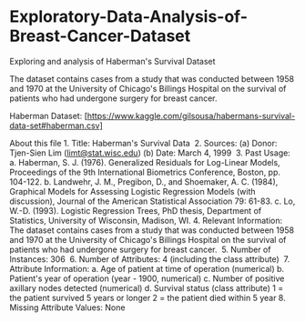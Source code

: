 # Exploratory-Data-Analysis-of-Breast-Cancer-Dataset
Exploring and analysis of Haberman's Survival Dataset 

The dataset contains cases from a study that was conducted between 1958 and 1970 at the University of Chicago's Billings Hospital on the survival of patients who had undergone surgery for breast cancer.

Haberman Dataset: [https://www.kaggle.com/gilsousa/habermans-survival-data-set#haberman.csv]

About this file
	1.	Title: Haberman's Survival Data 
	2.	Sources: (a) Donor: Tjen-Sien Lim (limt@stat.wisc.edu) (b) Date: March 4, 1999 
	3.	Past Usage:
        a.	Haberman, S. J. (1976). Generalized Residuals for Log-Linear Models, Proceedings of the 9th International Biometrics Conference, Boston, pp. 104-122.
        b.	Landwehr, J. M., Pregibon, D., and Shoemaker, A. C. (1984), Graphical Models for Assessing Logistic Regression Models (with discussion), Journal of the American Statistical Association 79: 61-83.
        c.	Lo, W.-D. (1993). Logistic Regression Trees, PhD thesis, Department of Statistics, University of Wisconsin, Madison, WI.
	4.	Relevant Information: The dataset contains cases from a study that was conducted between 1958 and 1970 at the University of Chicago's Billings Hospital on the survival of patients who had undergone surgery for breast cancer. 
	5.	Number of Instances: 306 
	6.	Number of Attributes: 4 (including the class attribute) 
	7.	Attribute Information:
        a.	Age of patient at time of operation (numerical)
        b.	Patient's year of operation (year - 1900, numerical)
        c.	Number of positive axillary nodes detected (numerical)
        d.	Survival status (class attribute) 1 = the patient survived 5 years or longer 2 = the patient died within 5 year
	8.	Missing Attribute Values: None
